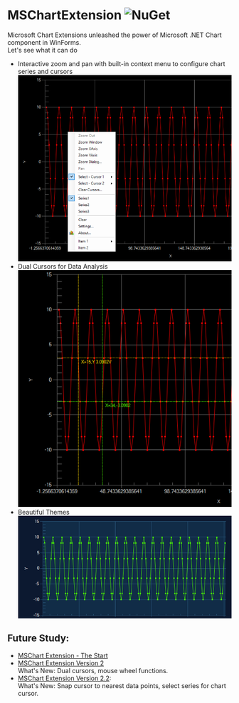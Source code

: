 # MSChartExtension ![NuGet](https://img.shields.io/nuget/v/Mschartextension)
Microsoft Chart Extensions unleashed the power of Microsoft .NET Chart component in WinForms.</br>
Let's see what it can do
- Interactive zoom and pan with built-in context menu to configure chart series and cursors</br>
![Context menu with Zoom and Pan controls](/Doc/Images/ContextMenu.png?raw=true)</br>
- Dual Cursors for Data Analysis</br>
![Dual Cursors](/Doc/Images/DualCursors.PNG?raw=true)</br>
- Beautiful Themes</br>
![Themes](/Doc/Images/Theme.PNG?raw=true)</br>


## Future Study:
- [MSChart Extension - The Start](https://www.codearteng.com/2012/05/mschart-extension-zoom-and-pan-controls.html)
- [MSChart Extension Version 2](https://www.codearteng.com/2016/08/mschart-extension-v2.html)</br>
  What's New: Dual cursors, mouse wheel functions.
- [MSChart Extension Version 2.2](https://www.codearteng.com/2019/02/mschart-extension-zoom-and-pan-control.html):</br>
  What's New: Snap cursor to nearest data points, select series for chart cursor.
  </br>
  

